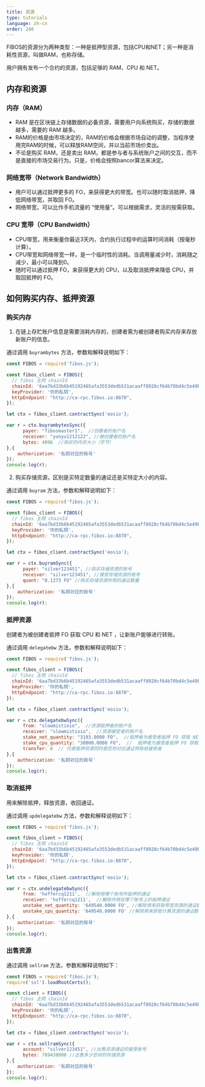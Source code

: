 ```yaml
---
title: 资源
type: tutorials
language: zh-cn
order: 240
---
```


FIBOS的资源分为两种类型：一种是抵押型资源，包括CPU和NET；另一种是消耗性资源，叫做RAM，也称存储。

用户拥有发布一个合约的资源，包括足够的 RAM、CPU 和 NET。

## 内存和资源

### 内存（RAM）

- RAM 是在区块链上存储数据的必备资源，需要用户向系统购买，存储的数据越多，需要的 RAM 越多。
- RAM的价格是由市场决定的，RAM的价格会根据市场自动的调整，当程序使用完RAM的时候，可以释放RAM空间，并以当前市场价卖出。
- 不论是购买 RAM，还是卖出 RAM，都是参与者与系统账户之间的交互，而不是直接的市场交易行为。只是，价格会按照bancor算法来决定。

### 网络宽带（Network Bandwidth）

- 用户可以通过抵押更多的 FO，来获得更大的带宽。也可以随时取消抵押，降低网络带宽，并取回 FO。
- 网络带宽，可以比作手机流量的 “使用量”。可以根据需求，灵活的按需获取。

### CPU 宽带（CPU Bandwidth）

- CPU带宽，用来衡量你最近3天内，合约执行过程中的运算时间消耗（按毫秒计算）。
- CPU带宽和网络带宽一样，是一个临时性的消耗。当调用量减少时，消耗随之减少，最小可以降到0。
- 随时可以通过抵押 FO，来获得更大的 CPU，以及取消抵押来降低 CPU，并取回抵押的 FO。



## 如何购买内存、抵押资源

### 购买内存

1. 在链上存贮账户信息是需要消耗内存的，创建者需为被创建者购买内存来存放新账户的信息。

通过调用 `buyrambytes` 方法，参数和解释说明如下：

```javascript
const FIBOS = require('fibos.js');

const fibos_client = FIBOS({
  // fibos 主网 chainId
  chainId: '6aa7bd33b6b45192465afa3553dedb531acaaff8928cf64b70bd4c5e49b7ec6a',
  keyProvider: '你的私钥',
  httpEndpoint: "http://ca-rpc.fibos.io:8870",
});

let ctx = fibos_client.contractSync('eosio');

var r = ctx.buyrambytesSync({
      payer: "fibosmaster1",  //创建者的账户名
      receiver: "yunyu1212122", //被创建者的账户名
      bytes: 4096  //购买的内存大小（字节）
},{
    authorization: '私钥对应的账号' 
});
console.log(r);
```

2. 购买存储资源，区别是买特定数量的通证还是买特定大小的内容。

通过调用 `buyram` 方法，参数和解释说明如下：

```javascript
const FIBOS = require('fibos.js');

const fibos_client = FIBOS({
  // fibos 主网 chainId
  chainId: '6aa7bd33b6b45192465afa3553dedb531acaaff8928cf64b70bd4c5e49b7ec6a',
  keyProvider: '你的私钥',
  httpEndpoint: "http://ca-rpc.fibos.io:8870",
});

let ctx = fibos_client.contractSync('eosio');

var r = ctx.buyramSync({
      payer: "silver123451", //购买存储资源的账号
      receiver: "silver123451", //接受存储资源的账号
      quant: "0.1273 FO" //购买存储资源所用的通证数量
},{
    authorization: '私钥对应的账号' 
});
console.log(r);
```



### 抵押资源

创建者为被创建者抵押 FO 获取 CPU 和 NET ，让新账户能够进行转账。

通过调用 `delegatebw` 方法，参数和解释说明如下：

```javascript
const FIBOS = require('fibos.js');

const fibos_client = FIBOS({
  // fibos 主网 chainId
  chainId: '6aa7bd33b6b45192465afa3553dedb531acaaff8928cf64b70bd4c5e49b7ec6a',
  keyProvider: '你的私钥',
  httpEndpoint: "http://ca-rpc.fibos.io:8870",
});

let ctx = fibos_client.contractSync('eosio');

var r = ctx.delegatebwSync({
      from: "slowmistioio",  //资源抵押者的账户名
      receiver: "slowmistioio",  //资源接受者的账户名
      stake_net_quantity: "3193.0000 FO",  //抵押者为接受者抵押 FO 获取 NET
      stake_cpu_quantity: "30000.0000 FO",  //  抵押者为接受者抵押 FO 获取 CPU
      transfer: 0  // 代表抵押资源同时是否将对应通证转账给接受者
},{
    authorization: '私钥对应的账号' 
});
console.log(r);
```



### 取消抵押

用来解除抵押，释放资源，收回通证。

通过调用 `updelegatebw` 方法，参数和解释说明如下：

```javascript
const FIBOS = require('fibos.js');

const fibos_client = FIBOS({
  // fibos 主网 chainId
  chainId: '6aa7bd33b6b45192465afa3553dedb531acaaff8928cf64b70bd4c5e49b7ec6a',
  keyProvider: '你的私钥',
  httpEndpoint: "http://ca-rpc.fibos.io:8870",
});

let ctx = fibos_client.contractSync('eosio');

var r = ctx.undelegatebwSync({
      from: 'hoffercq1211',  //解除用哪个账号所抵押的通证
      receiver: 'hoffercq1211',  //解除作用在哪个账号上的抵押通证
      unstake_net_quantity: '649540.0000 FO', //解除用来获取带宽资源的通证数量
      unstake_cpu_quantity: '649540.0000 FO' //解除用来获取计算资源的通证数量
},{
    authorization: '私钥对应的账号' 
});
console.log(r);
```



### 出售资源

通过调用 `sellram` 方法，参数和解释说明如下：

```javascript
const FIBOS = require('fibos.js');
require('ssl').loadRootCerts();

const client = FIBOS({
  // fibos 主网 chainId
  chainId: '6aa7bd33b6b45192465afa3553dedb531acaaff8928cf64b70bd4c5e49b7ec6a',
  keyProvider: '你的私钥',
  httpEndpoint: "http://ca-rpc.fibos.io:8870",
});

let ctx = fibos_client.contractSync('eosio');

var r = ctx.sellramSync({
      account: "silver123451", //出售资源通证的接受账号
      bytes: 789438000 //出售多少空间的存储资源
},{
    authorization: '私钥对应的账号' 
});
console.log(r);
```
